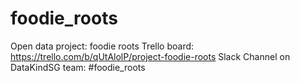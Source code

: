 # foodie_roots
Open data project: foodie roots
Trello board: https://trello.com/b/qUtAlolP/project-foodie-roots
Slack Channel on DataKindSG team: #foodie_roots
